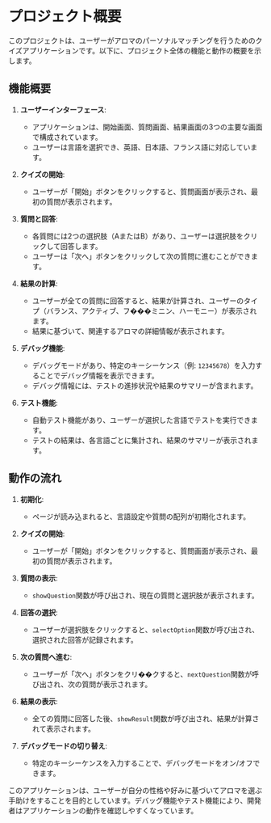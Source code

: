 # プロジェクト概要

このプロジェクトは、ユーザーがアロマのパーソナルマッチングを行うためのクイズアプリケーションです。以下に、プロジェクト全体の機能と動作の概要を示します。

## 機能概要

1. **ユーザーインターフェース**:
   - アプリケーションは、開始画面、質問画面、結果画面の3つの主要な画面で構成されています。
   - ユーザーは言語を選択でき、英語、日本語、フランス語に対応しています。

2. **クイズの開始**:
   - ユーザーが「開始」ボタンをクリックすると、質問画面が表示され、最初の質問が表示されます。

3. **質問と回答**:
   - 各質問には2つの選択肢（AまたはB）があり、ユーザーは選択肢をクリックして回答します。
   - ユーザーは「次へ」ボタンをクリックして次の質問に進むことができます。

4. **結果の計算**:
   - ユーザーが全ての質問に回答すると、結果が計算され、ユーザーのタイプ（バランス、アクティブ、フ���ミニン、ハーモニー）が表示されます。
   - 結果に基づいて、関連するアロマの詳細情報が表示されます。

5. **デバッグ機能**:
   - デバッグモードがあり、特定のキーシーケンス（例: `12345678`）を入力することでデバッグ情報を表示できます。
   - デバッグ情報には、テストの進捗状況や結果のサマリーが含まれます。

6. **テスト機能**:
   - 自動テスト機能があり、ユーザーが選択した言語でテストを実行できます。
   - テストの結果は、各言語ごとに集計され、結果のサマリーが表示されます。

## 動作の流れ

1. **初期化**:
   - ページが読み込まれると、言語設定や質問の配列が初期化されます。

2. **クイズの開始**:
   - ユーザーが「開始」ボタンをクリックすると、質問画面が表示され、最初の質問が表示されます。

3. **質問の表示**:
   - `showQuestion`関数が呼び出され、現在の質問と選択肢が表示されます。

4. **回答の選択**:
   - ユーザーが選択肢をクリックすると、`selectOption`関数が呼び出され、選択された回答が記録されます。

5. **次の質問へ進む**:
   - ユーザーが「次へ」ボタンをクリ��クすると、`nextQuestion`関数が呼び出され、次の質問が表示されます。

6. **結果の表示**:
   - 全ての質問に回答した後、`showResult`関数が呼び出され、結果が計算されて表示されます。

7. **デバッグモードの切り替え**:
   - 特定のキーシーケンスを入力することで、デバッグモードをオン/オフできます。

このアプリケーションは、ユーザーが自分の性格や好みに基づいてアロマを選ぶ手助けをすることを目的としています。デバッグ機能やテスト機能により、開発者はアプリケーションの動作を確認しやすくなっています。
